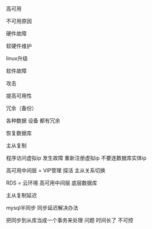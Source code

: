 高可用
 
不可用原因
 
硬件故障
 
软硬件维护
 
linux升级
 
软件故障
 
攻击
 
提高可用性
 
冗余（备份）
 
各种数据 设备 都有冗余
 
恢复数据库
 
主从复制
 
程序访问虚拟ip 发生故障 重新注册虚拟ip  不要连数据库实体ip
 
高可用中间层 = VIP管理  探活 主从关系切换
 
RDS = 云环境 高可用中间层 底层数据库
 
主从复制延迟
 
mysql半同步
同步延迟解决办法
 
把同步到从库当成一个事务来处理  问题 时间长了 不可控